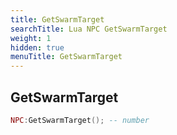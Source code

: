 ```yaml
---
title: GetSwarmTarget
searchTitle: Lua NPC GetSwarmTarget
weight: 1
hidden: true
menuTitle: GetSwarmTarget
---
```

## GetSwarmTarget
```lua
NPC:GetSwarmTarget(); -- number
```